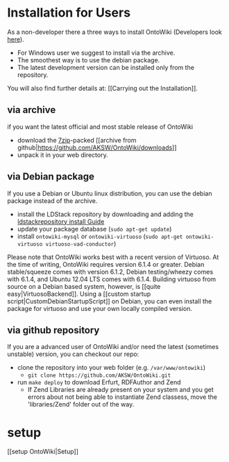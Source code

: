 # Installation for Users 

As a non-developer there a three ways to install OntoWiki (Developers look [here](SetupDevelopers)).

* For Windows user we suggest to install via the archive.
* The smoothest way is to use the debian package.
* The latest development version can be installed only from the repository.

You will also find further details at: [[Carrying out the Installation]].

## via archive
if you want the latest official and most stable release of OntoWiki

* download the [7zip](http://www.7-zip.org/download.html)-packed [[archive from github|https://github.com/AKSW/OntoWiki/downloads]]
* unpack it in your web directory.

## via Debian package
If you use a Debian or Ubuntu linux distribution, you can use the debian package instead of the archive.

* install the LDStack repository by downloading and adding the [ldstackrepository
  install Guide](http://stack.linkeddata.org/getting-started/installing-components/)
* update your package database (`sudo apt-get update`)
* install `ontowiki-mysql` or `ontowiki-virtuoso` (`sudo apt-get ontowiki-virtuoso virtuoso-vad-conductor`)

Please note that OntoWiki works best with a recent version of Virtuoso. At the time of writing, OntoWiki requires version 6.1.4 or greater. Debian stable/squeeze comes with version 6.1.2, Debian testing/wheezy comes with 6.1.4, and Ubuntu 12.04 LTS comes with 6.1.4. Building virtuoso from source on a Debian based system, however, is [[quite easy|VirtuosoBackend]]. Using a [[custom startup script|CustomDebianStartupScript]] on Debian, you can even install the package for virtuoso and use your own locally compiled version.

## via github repository
If you are a advanced user of OntoWiki and/or need the latest (sometimes unstable) version, you can checkout our repo:

* clone the repository into your web folder (e.g. `/var/www/ontowiki`)
  * `git clone https://github.com/AKSW/OntoWiki.git`
* run `make deploy` to download Erfurt, RDFAuthor and Zend
  * If Zend Libraries are already present on your system and you get errors about not being able to instantiate Zend classess, move the 'libraries/Zend' folder out of the way.

# setup
[[setup OntoWiki|Setup]]